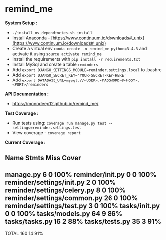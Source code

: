 # remind_me

**System Setup :**

- `./install_os_dependencies.sh install`
- Install Anaconda - [https://www.continuum.io/downloads#_unix](https://www.continuum.io/downloads#_unix)
- Create a virtual env `conda create -n remind_me python=3.4.3` and activate it using `source activate remind_me`
- Install the requirements with `pip install -r requirements.txt`
- Install MySql and create a table `reminders`
- Add `export DJANGO_SETTINGS_MODULE=reminder.settings.local` to .bashrc
- Add `export DJANGO_SECRET_KEY='YOUR-SECRET-KEY-HERE'`
- Add `export DATABASE_URL=mysql://<USER>:<PASSWORD>@<HOST>:<PORT>/reminders`

**API Documentation :**

- https://monodeep12.github.io/remind_me/


**Test Coverage :**

- Run tests using: `coverage run manage.py test --settings=reminder.settings.test`
- View coverage - `coverage report`


**Current Coverage :**

Name                            Stmts   Miss  Cover
---------------------------------------------------
manage.py                           6      0   100%
reminder/__init__.py                0      0   100%
reminder/settings/__init__.py       2      0   100%
reminder/settings/celery.py         8      0   100%
reminder/settings/common.py        26      0   100%
reminder/settings/test.py           3      0   100%
tasks/__init__.py                   0      0   100%
tasks/models.py                    64      9    86%
tasks/tasks.py                     16      2    88%
tasks/tests.py                     35      3    91%
---------------------------------------------------
TOTAL                             160     14    91%
